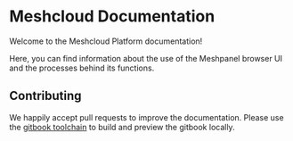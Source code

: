 # Meshcloud Documentation

Welcome to the Meshcloud Platform documentation!

Here, you can find information about the use of the Meshpanel browser UI and the processes behind its functions.

## Contributing

We happily accept pull requests to improve the documentation. Please use the [gitbook toolchain](https://toolchain.gitbook.com/setup.html) to build and preview the gitbook locally.
